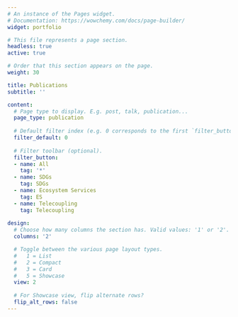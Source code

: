 ```yaml
---
# An instance of the Pages widget.
# Documentation: https://wowchemy.com/docs/page-builder/
widget: portfolio

# This file represents a page section.
headless: true
active: true

# Order that this section appears on the page.
weight: 30

title: Publications
subtitle: ''

content:
  # Page type to display. E.g. post, talk, publication...
  page_type: publication
  
  # Default filter index (e.g. 0 corresponds to the first `filter_button` instance below).
  filter_default: 0
  
  # Filter toolbar (optional).
  filter_button:
  - name: All
    tag: '*'
  - name: SDGs
    tag: SDGs
  - name: Ecosystem Services
    tag: ES
  - name: Telecoupling
    tag: Telecoupling
    
design:
  # Choose how many columns the section has. Valid values: '1' or '2'.
  columns: '2'

  # Toggle between the various page layout types.
  #   1 = List
  #   2 = Compact
  #   3 = Card
  #   5 = Showcase
  view: 2
  
  # For Showcase view, flip alternate rows?
  flip_alt_rows: false
---
```


